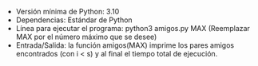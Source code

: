 - Versión mínima de Python: 3.10
- Dependencias: Estándar de Python
- Línea para ejecutar el programa: python3 amigos.py MAX (Reemplazar MAX por el número máximo que se desee)
- Entrada/Salida: la función amigos(MAX) imprime los pares amigos encontrados (con i < s) y al final el tiempo total de ejecución.
